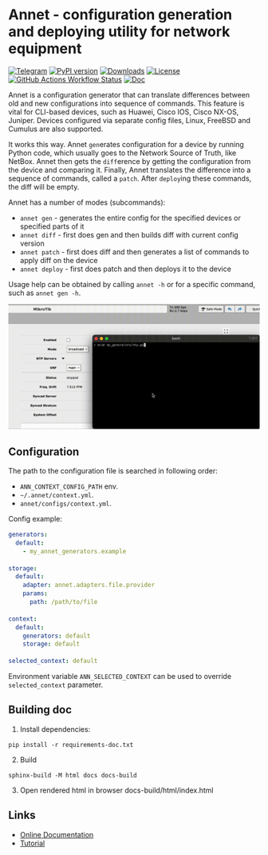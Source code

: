 # Annet - configuration generation and deploying utility for network equipment

[![Telegram](https://img.shields.io/badge/💬-Telegram-blue)](https://t.me/annet_sup)
[![PyPI version](https://badge.fury.io/py/annet.svg)](https://pypi.python.org/pypi/annet)
[![Downloads](https://img.shields.io/pypi/dm/annet.svg)](https://pypistats.org/packages/annet)
[![License](https://img.shields.io/github/license/annetutil/annet)](https://github.com/annetutil/annet/blob/master/LICENSE)
[![GitHub Actions Workflow Status](https://img.shields.io/github/actions/workflow/status/annetutil/annet/setup.yml)](https://github.com/annetutil/annet/actions)
[![Doc](https://img.shields.io/github/actions/workflow/status/annetutil/annet/docs.yaml?label=docs)](https://annetutil.github.io/annet)


Annet is a configuration generator that can translate differences between old and new configurations into sequence of commands. This feature is vital for CLI-based devices, such as Huawei, Cisco IOS, Cisco NX-OS, Juniper. Devices configured via separate config files, Linux, FreeBSD and Cumulus are also supported.

It works this way. Annet `gen`erates configuration for a device by running Python code, which usually goes to the Network Source of Truth, like NetBox. Annet then gets the `diff`erence by getting the configuration from the device and comparing it. Finally, Annet translates the difference into a sequence of commands, called a `patch`. After `deploy`ing these commands, the diff will be empty.

Annet has a number of modes (subcommands):

- ```annet gen``` - generates the entire config for the specified devices or specified parts of it
- ```annet diff``` - first does gen and then builds diff with current config version
- ```annet patch``` - first does diff and then generates a list of commands to apply diff on the device
- ```annet deploy``` - first does patch and then deploys it to the device

Usage help can be obtained by calling ```annet -h``` or for a specific command, such as ```annet gen -h```.

<img src="https://github.com/annetutil/annet/blob/main/docs/_static/annet_demo.gif?raw=true" width="800" />

## Configuration

The path to the configuration file is searched in following order:
- `ANN_CONTEXT_CONFIG_PATH` env.
- `~/.annet/context.yml`.
- `annet/configs/context.yml`.

Config example:

```yaml
generators:
  default:
    - my_annet_generators.example

storage:
  default:
    adapter: annet.adapters.file.provider
    params:
      path: /path/to/file

context:
  default:
    generators: default
    storage: default

selected_context: default
```

Environment variable `ANN_SELECTED_CONTEXT` can be used to override `selected_context` parameter.

## Building doc

1. Install dependencies:

```shell
pip install -r requirements-doc.txt
```

2. Build

```shell
sphinx-build -M html docs docs-build
```

3. Open rendered html in browser docs-build/html/index.html

## Links

* [Online Documentation](https://annetutil.github.io/annet/)
* [Tutorial](https://annetutil.github.io/annet/main/usage/tutorial.html)
